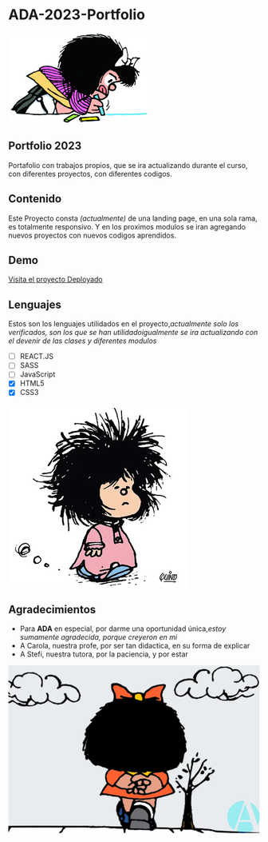# ADA-2023-Portfolio

![Empezando](img/images.png)

## Portfolio 2023
 Portafolio con trabajos propios, que se ira actualizando durante el curso, con diferentes proyectos, con diferentes codigos.

## Contenido
Este Proyecto consta _(actualmente)_ de una landing page, en una sola rama, es totalmente responsivo. Y en los proximos modulos se iran agregando nuevos proyectos con nuevos codigos aprendidos.

## Demo
[Visita el proyecto Deployado](https://ada-2023-portfolio.vercel.app/)
## Lenguajes 
 Estos son los lenguajes utilidados en el proyecto,_actualmente solo los verificados, son los que se han utilidado_*igualmente se ira actualizando con el devenir de las clases y diferentes modulos*

- [ ] REACT.JS
- [ ] SASS
- [ ] JavaScript
- [X] HTML5
- [X] CSS3

![Dias sin dormir](img/Mafalda_mordo.webp)

## Agradecimientos

* Para **ADA** en especial, por darme una oportunidad única,_estoy sumamente agradecida, porque creyeron en mi_
* A Carola, nuestra profe, por ser tan didactica, en su forma de explicar
* A Stefi, nuestra tutora, por la paciencia, y por estar

![Pero estoy orgullosa de cada paso](img/720.webp)